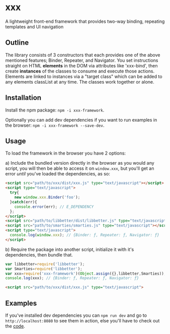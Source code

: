 # xxx
A lightweight front-end framework that provides two-way binding, repeating templates and UI navigation

## Outline
The library consists of 3 constructors that each provides one of the above mentioned features; Binder, Repeater, and Navigator. You set instructions straight on HTML <b>elements</b> in the DOM via attributes like 'xxx-bind', then create <b>instances</b> of the classes to consume and execute those actions. Elements are linked to instances via a "target class" which can be added to any elements classList at any time. The classes work together or alone.

## Installation
Install the npm package: `npm -i xxx-framework`.  
 
Optionally you can add dev dependencies if you want to run examples in the browser: `npm -i xxx-framework --save-dev`.

## Usage
To load the framework in the browser you have 2 options:

a) Include the bundled version directly in the browser as you would any script, you will then be able to access it on `window.xxx`, but you'll get an error _until_ you've loaded the dependencies, as so:
```html
<script src="path/to/xxx/dist/xxx.js" type="text/javascript"></script>
<script type="text/javascript">
  try{
    new window.xxx.Binder('foo');
  }catch(err){
    console.error(err); // E_DEPENDENCY
  }; 
</script>
<script src="path/to/libbetter/dist/libbetter.js" type="text/javascript"></script>
<script src="path/to/smarties/smarties.js" type="text/javascript"></script>
<script type="text/javascript">
  console.log(window.xxx); // {Binder: ƒ, Repeater: ƒ, Navigator: ƒ}
</script>
```

b) Require the package into another script, initialize it with it's dependencies, then bundle that.
 ```javascript
 var libbetter=require('libbetter');
 var Smarties=require('libbetter');
 var xxx=require('xxx-framework')(Object.assign({},libbetter,Smarties));
 console.log(xxx); // {Binder: ƒ, Repeater: ƒ, Navigator: ƒ}
 ```
 ```html
<script src="path/to/xxx/dist/xxx.js" type="text/javascript">
```

## Examples
If you've installed dev dependencies you can `npm run dev` and go to `http://localhost:8080` to see them in action, else you'll have to check out the [code](examples).

